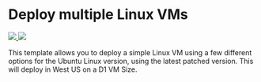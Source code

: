 # Deploy multiple Linux VMs

<a href="https://portal.azure.com/#create/Microsoft.Template/uri/https%3A%2F%2Fraw.githubusercontent.com%2Ftanewill%2Ftanewill%2Fubuntu%2FDeployMultiVM%2FdeployMultiVM.json" target="_blank">
    <img src="http://azuredeploy.net/deploybutton.png"/>
</a>
<a href="http://armviz.io/#/?load=https%3A%2F%2Fraw.githubusercontent.com%2Ftanewill%2Ftanewill%2Fubuntu%2FDeployMultiVM%2FdeployMultiVM.json" target="_blank">
    <img src="http://armviz.io/visualizebutton.png"/>
</a>


This template allows you to deploy a simple Linux VM using a few different options for the Ubuntu Linux version, using the latest patched version. This will deploy in West US on a D1 VM Size.

